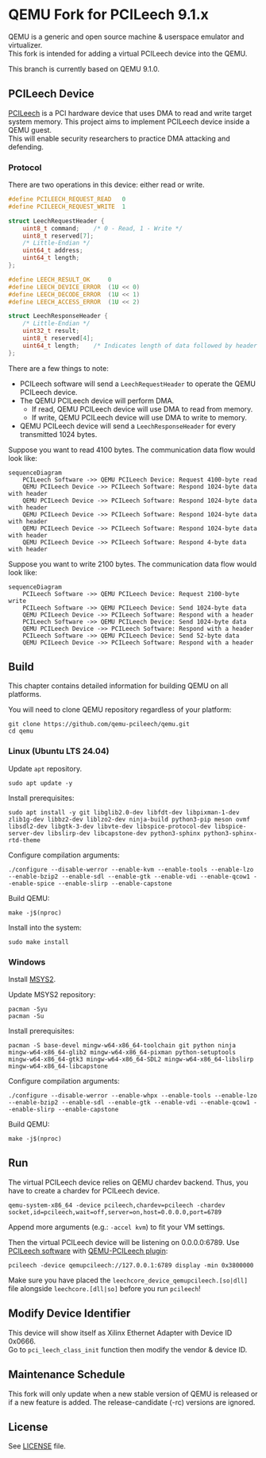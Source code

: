 # QEMU Fork for PCILeech 9.1.x
QEMU is a generic and open source machine & userspace emulator and virtualizer. \
This fork is intended for adding a virtual PCILeech device into the QEMU.

This branch is currently based on QEMU 9.1.0.

## PCILeech Device
[PCILeech](https://github.com/ufrisk/pcileech) is a PCI hardware device that uses DMA to read and write target system memory. This project aims to implement PCILeech device inside a QEMU guest. \
This will enable security researchers to practice DMA attacking and defending.

### Protocol
There are two operations in this device: either read or write.

```C
#define PCILEECH_REQUEST_READ   0
#define PCILEECH_REQUEST_WRITE  1

struct LeechRequestHeader {
    uint8_t command;    /* 0 - Read, 1 - Write */
    uint8_t reserved[7];
    /* Little-Endian */
    uint64_t address;
    uint64_t length;
};

#define LEECH_RESULT_OK     0
#define LEECH_DEVICE_ERROR  (1U << 0)
#define LEECH_DECODE_ERROR  (1U << 1)
#define LEECH_ACCESS_ERROR  (1U << 2)

struct LeechResponseHeader {
    /* Little-Endian */
    uint32_t result;
    uint8_t reserved[4];
    uint64_t length;    /* Indicates length of data followed by header */
};
```

There are a few things to note:

- PCILeech software will send a `LeechRequestHeader` to operate the QEMU PCILeech device.
- The QEMU PCILeech device will perform DMA.
	- If read, QEMU PCILeech device will use DMA to read from memory.
	- If write, QEMU PCILeech device will use DMA to write to memory.
- QEMU PCILeech device will send a `LeechResponseHeader` for every transmitted 1024 bytes.

Suppose you want to read 4100 bytes. The communication data flow would look like:
```mermaid
sequenceDiagram
    PCILeech Software ->> QEMU PCILeech Device: Request 4100-byte read
    QEMU PCILeech Device ->> PCILeech Software: Respond 1024-byte data with header
    QEMU PCILeech Device ->> PCILeech Software: Respond 1024-byte data with header
    QEMU PCILeech Device ->> PCILeech Software: Respond 1024-byte data with header
    QEMU PCILeech Device ->> PCILeech Software: Respond 1024-byte data with header
    QEMU PCILeech Device ->> PCILeech Software: Respond 4-byte data with header
```

Suppose you want to write 2100 bytes. The communication data flow would look like:
```mermaid
sequenceDiagram
    PCILeech Software ->> QEMU PCILeech Device: Request 2100-byte write
    PCILeech Software ->> QEMU PCILeech Device: Send 1024-byte data
    QEMU PCILeech Device ->> PCILeech Software: Respond with a header
    PCILeech Software ->> QEMU PCILeech Device: Send 1024-byte data
    QEMU PCILeech Device ->> PCILeech Software: Respond with a header
    PCILeech Software ->> QEMU PCILeech Device: Send 52-byte data
    QEMU PCILeech Device ->> PCILeech Software: Respond with a header
```

## Build
This chapter contains detailed information for building QEMU on all platforms.

You will need to clone QEMU repository regardless of your platform:
```
git clone https://github.com/qemu-pcileech/qemu.git
cd qemu
```

### Linux (Ubuntu LTS 24.04)
Update `apt` repository.
```
sudo apt update -y
```
Install prerequisites:
```
sudo apt install -y git libglib2.0-dev libfdt-dev libpixman-1-dev zlib1g-dev libbz2-dev liblzo2-dev ninja-build python3-pip meson ovmf libsdl2-dev libgtk-3-dev libvte-dev libspice-protocol-dev libspice-server-dev libslirp-dev libcapstone-dev python3-sphinx python3-sphinx-rtd-theme
```
Configure compilation arguments:
```
./configure --disable-werror --enable-kvm --enable-tools --enable-lzo --enable-bzip2 --enable-sdl --enable-gtk --enable-vdi --enable-qcow1 --enable-spice --enable-slirp --enable-capstone
```
Build QEMU:
```
make -j$(nproc)
```
Install into the system:
```
sudo make install
```

### Windows
Install [MSYS2](https://www.msys2.org/).

Update MSYS2 repository:
```
pacman -Syu
pacman -Su
```
Install prerequisites:
```
pacman -S base-devel mingw-w64-x86_64-toolchain git python ninja mingw-w64-x86_64-glib2 mingw-w64-x86_64-pixman python-setuptools mingw-w64-x86_64-gtk3 mingw-w64-x86_64-SDL2 mingw-w64-x86_64-libslirp mingw-w64-x86_64-libcapstone
```
Configure compilation arguments:
```
./configure --disable-werror --enable-whpx --enable-tools --enable-lzo --enable-bzip2 --enable-sdl --enable-gtk --enable-vdi --enable-qcow1 --enable-slirp --enable-capstone
```
Build QEMU:
```
make -j$(nproc)
```

## Run
The virtual PCILeech device relies on QEMU chardev backend. Thus, you have to create a chardev for PCILeech device.
```
qemu-system-x86_64 -device pcileech,chardev=pcileech -chardev socket,id=pcileech,wait=off,server=on,host=0.0.0.0,port=6789
```
Append more arguments (e.g.: `-accel kvm`) to fit your VM settings.

Then the virtual PCILeech device will be listening on 0.0.0.0:6789. Use [PCILeech software](https://github.com/ufrisk/pcileech/releases) with [QEMU-PCILeech plugin](https://github.com/ufrisk/LeechCore/releases):
```
pcileech -device qemupcileech://127.0.0.1:6789 display -min 0x3800000
```
Make sure you have placed the `leechcore_device_qemupcileech.[so|dll]` file alongside `leechcore.[dll|so]` before you run `pcileech`!

## Modify Device Identifier
This device will show itself as Xilinx Ethernet Adapter with Device ID 0x0666. \
Go to `pci_leech_class_init` function then modify the vendor & device ID.

## Maintenance Schedule
This fork will only update when a new stable version of QEMU is released or if a new feature is added. The release-candidate (-rc) versions are ignored.

## License
See [LICENSE](./LICENSE) file.